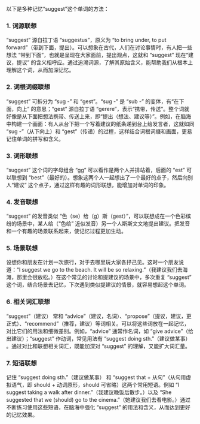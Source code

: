 以下是多种记忆“suggest”这个单词的方法：

### 1. 词源联想
“suggest” 源自拉丁语 “suggestus”，原义为 “to bring under, to put forward”（带到下面，提出）。可以想象在古代，人们在讨论事情时，有人把一些想法 “带到下面”，也就是呈现在大家面前，提出观点，这就和 “suggest” 现在“建议，提议” 的含义相呼应。通过追溯词源，了解其原始含义，能帮助我们从根本上理解这个词，从而加深记忆。

### 2. 词根词缀联想
“suggest” 可拆分为 “sug -” 和 “gest”。“sug -” 是 “sub -” 的变体，有“在下面，向上” 的意思；“gest” 源自拉丁语 “gerere”，表示“携带，传送”。整个词就好像是从下面把想法携带、传送上来，即“提出（想法、建议等）”。例如，在脑海中构建一个画面：有人从台下把一个写着建议的纸条递到台上给发言者，这就如同 “sug -”（从下向上）和 “gest”（传递）的过程，这样结合词根词缀和画面，更易记住单词的拼写和含义。

### 3. 词形联想
“suggest” 这个词的字母组合 “gg” 可以看作是两个人并排站着，后面的 “est” 可以联想到 “best”（最好的）。想象这两个人一起想出了一个最好的点子，然后向别人“建议” 这个点子，通过这样有趣的词形联想，能增加对单词的印象。

### 4. 发音联想
“suggest” 的发音类似 “色（se）给（g）斯（gest）”，可以联想成在一个色彩缤纷的场景中，某人给（“色给” 近似发音）另一个人斯斯文文地提出建议。把发音和一个有趣的场景联系起来，使记忆过程更加生动。

### 5. 场景联想
设想你和朋友在计划一次旅行，对于去哪里玩大家各抒己见。这时一个朋友说道：“I suggest we go to the beach. It will be so relaxing.”（我建议我们去海滩，那里会很放松。）在这个常见的讨论和提建议的场景中，多次重复 “suggest” 这个词，结合场景去记忆，下次遇到类似提建议的情景，就容易想起这个单词。

### 6. 相关词汇联想
“suggest”（建议） 常和 “advice”（建议，名词）、“propose”（提议，建议，更正式）、“recommend”（推荐，建议）等词相关。可以将这些词放在一起记忆，对比它们的用法和细微差别。例如，“advice” 通常作名词，如 “give advice”（给出建议）；“suggest” 作动词，常见用法有 “suggest doing sth.”（建议做某事） 。通过对比和联想相关词汇，既能加深对 “suggest” 的理解，又能扩大词汇量。

### 7. 短语联想
记住 “suggest doing sth.”（建议做某事） 和 “suggest that + 从句”（从句用虚拟语气，即 should + 动词原形，should 可省略）这两个常用短语。例如 “I suggest taking a walk after dinner.”（我建议晚饭后散步。）以及 “She suggested that we (should) go to the cinema.”（她建议我们去看电影。）通过不断练习使用这些短语，在脑海中强化 “suggest” 的用法和含义，从而达到更好的记忆效果。 